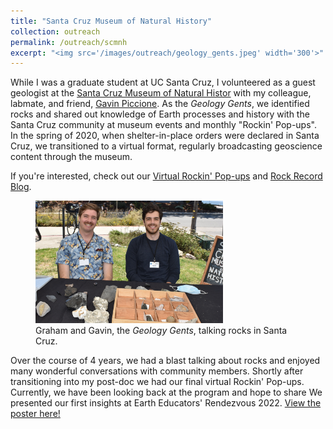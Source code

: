 ```yaml
---
title: "Santa Cruz Museum of Natural History"
collection: outreach
permalink: /outreach/scmnh
excerpt: "<img src='/images/outreach/geology_gents.jpeg' width='300'>"
---
```


While I was a graduate student at UC Santa Cruz, I volunteered as a guest geologist at the [Santa Cruz Museum of Natural Histor](https://www.santacruzmuseum.org/) with my colleague, labmate, and friend, [Gavin Piccione](https://gavinpiccione.github.io/).
As the <i>Geology Gents</i>, we identified rocks and shared out knowledge of Earth processes and history with the Santa Cruz community at museum events and monthly "Rockin' Pop-ups".
In the spring of 2020, when shelter-in-place orders were declared in Santa Cruz, we transitioned to a virtual format, regularly broadcasting geoscience content through the museum.

If you're interested, check out our [Virtual Rockin' Pop-ups](https://www.santacruzmuseum.org/category/rockin-pop-up/) and [Rock Record Blog](https://www.santacruzmuseum.org/category/virtual-museum/rock-record/).

<figure>
  <img src="/images/outreach/geology_gents.jpeg" alt="Graham and Gavin smiling while sitting at a table covered in rocks" width='300'>
  <figcaption>Graham and Gavin, the <i>Geology Gents</i>, talking rocks in Santa Cruz.</figcaption>
</figure>

Over the course of 4 years, we had a blast talking about rocks and enjoyed many wonderful conversations with community members. 
Shortly after transitioning into my post-doc we had our final virtual Rockin' Pop-ups. 
Currently, we have been looking back at the program and hope to share 
We presented our first insights at Earth Educators' Rendezvous 2022.
[View the poster here!](/files/Edwards_EER22.pdf)
